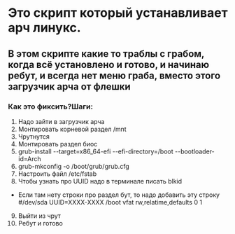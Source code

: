 # Это скрипт который устанавливает арч линукс.

## В этом скрипте какие то траблы с грабом, когда всё установлено и готово, и начинаю ребут, и всегда нет меню граба, вместо этого загрузчик арча от флешки
### Как это фиксить?Шаги:
1. Надо зайти в загрузчик арча
2. Монтировать корневой раздел /mnt
3. Чрутнутся
4. Монтировать раздел биос
5. grub-install --target=x86_64-efi --efi-directory=/boot --bootloader-id=Arch
6. grub-mkconfig -o /boot/grub/grub.cfg
7. Настроить файл /etc/fstab
8. Чтобы узнать про UUID надо в терминале писать blkid
- Если там нету строки про раздел бут, то надо добавить эту строку
#/dev/sda
UUID=XXXX-XXXX /boot vfat rw,relatime,defaults 0 1
9. Выйти из чрут
10. Ребут и готово
